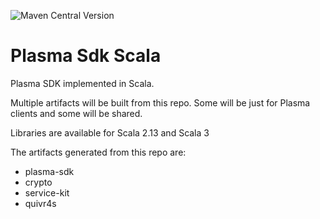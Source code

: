 ![Maven Central Version](https://img.shields.io/maven-central/v/org.plasmalabs/plasma-sdk_3)


# Plasma Sdk Scala

Plasma SDK implemented in Scala.

Multiple artifacts will be built from this repo. Some will be just for Plasma clients and some will be shared. 

Libraries are available for Scala 2.13 and Scala 3

The artifacts generated from this repo are:

- plasma-sdk
- crypto
- service-kit
- quivr4s
